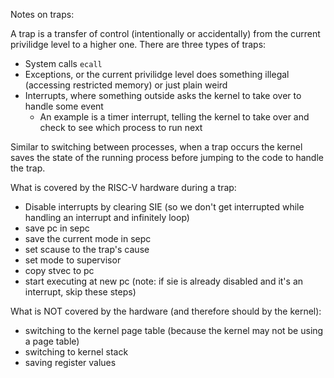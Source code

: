 Notes on traps:

A trap is a transfer of control (intentionally or accidentally) from the current privilidge level to a higher one. There are three types of traps:
- System calls `ecall`
- Exceptions, or the current privilidge level does something illegal (accessing restricted memory) or just plain weird
- Interrupts, where something outside asks the kernel to take over to handle some event
    - An example is a timer interrupt, telling the kernel to take over and check to see which process to run next

Similar to switching between processes, when a trap occurs the kernel saves the state of the running process before jumping to the code to handle
the trap.

What is covered by the RISC-V hardware during a trap:
- Disable interrupts by clearing SIE (so we don't get interrupted while handling an interrupt and infinitely loop)
- save pc in sepc
- save the current mode in sepc
- set scause to the trap's cause
- set mode to supervisor
- copy stvec to pc
- start executing at new pc
(note: if sie is already disabled and it's an interrupt, skip these steps)

What is NOT covered by the hardware (and therefore should by the kernel):
- switching to the kernel page table (because the kernel may not be using a page table)
- switching to kernel stack
- saving register values
